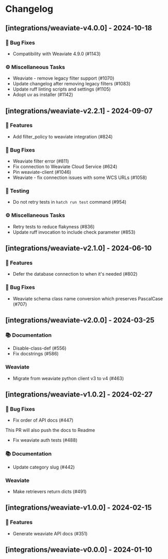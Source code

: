 # Changelog

## [integrations/weaviate-v4.0.0] - 2024-10-18

### 🐛 Bug Fixes

- Compatibility with Weaviate 4.9.0 (#1143)

### ⚙️ Miscellaneous Tasks

- Weaviate - remove legacy filter support (#1070)
- Update changelog after removing legacy filters (#1083)
- Update ruff linting scripts and settings (#1105)
- Adopt uv as installer (#1142)

## [integrations/weaviate-v2.2.1] - 2024-09-07

### 🚀 Features

- Add filter_policy to weaviate integration (#824)

### 🐛 Bug Fixes

- Weaviate filter error (#811)
- Fix connection to Weaviate Cloud Service (#624)
- Pin weaviate-client (#1046)
- Weaviate - fix connection issues with some WCS URLs (#1058)

### 🧪 Testing

- Do not retry tests in `hatch run test` command (#954)

### ⚙️ Miscellaneous Tasks

- Retry tests to reduce flakyness (#836)
- Update ruff invocation to include check parameter (#853)

## [integrations/weaviate-v2.1.0] - 2024-06-10

### 🚀 Features

- Defer the database connection to when it's needed (#802)

### 🐛 Bug Fixes

- Weaviate schema class name conversion which preserves PascalCase (#707)

## [integrations/weaviate-v2.0.0] - 2024-03-25

### 📚 Documentation

- Disable-class-def (#556)
- Fix docstrings (#586)

### Weaviate

- Migrate from weaviate python client v3  to v4 (#463)

## [integrations/weaviate-v1.0.2] - 2024-02-27

### 🐛 Bug Fixes

- Fix order of API docs (#447)

This PR will also push the docs to Readme
- Fix weaviate auth tests (#488)

### 📚 Documentation

- Update category slug (#442)

### Weaviate

- Make retrievers return dicts (#491)

## [integrations/weaviate-v1.0.0] - 2024-02-15

### 🚀 Features

- Generate weaviate API docs (#351)

## [integrations/weaviate-v0.0.0] - 2024-01-10

<!-- generated by git-cliff -->
